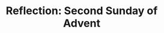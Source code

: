 ---
title: "Reflection: Second Sunday of Advent"
layout: reader
description: "Homilist: Rev. Fr. James Gyekye Danso, Parochial Vicar, St Bakhita Catholic Church."
feature_image: posts/reflection-2nd-sunday-of-advent-year-b.jpg
category: reflection
published: true
---